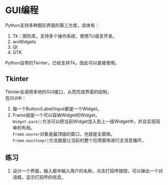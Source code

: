 # GUI编程
Python支持多种图形界面的第三方库，具体有：
1. Tk：图形库，支持多个操作系统，使用Tcl语言开发。     
2. wxWidgets
3. Qt
4. GTK
    
Python自带的Tkinter，已经支持Tk，因此可以直接使用。    

## Tkinter
Tkinter会调用本地的GUI接口，从而完成界面的绘制。     
在GUI中：    
1. 每一个Button/Label/Input都是一个Widget。     
2. Frame就是一个可以容纳Widget的Widget。    
`Widget.pack()`方法可以把当前Widget加入到上一级Widget中，并且实现简单的布局。    
`Frame.master`对象是最顶级的窗口，也就是主窗体。    
`Frame.mainloop()`方法就是让当前的整个应用窗体进行主消息循环。    

## 练习
1. 设计一个界面，输入框中输入用户的名称，点击打招呼按钮，可以弹出一个对话框，显示打招呼的信息。    
